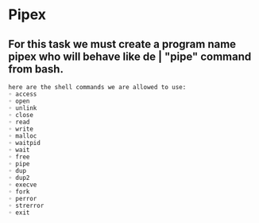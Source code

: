 # Pipex

## For this task we must create a program name pipex who will behave like de | "pipe" command from bash.
    here are the shell commands we are allowed to use:
    ◦ access
    ◦ open
    ◦ unlink
    ◦ close
    ◦ read
    ◦ write
    ◦ malloc
    ◦ waitpid
    ◦ wait
    ◦ free
    ◦ pipe
    ◦ dup
    ◦ dup2
    ◦ execve
    ◦ fork
    ◦ perror
    ◦ strerror
    ◦ exit
